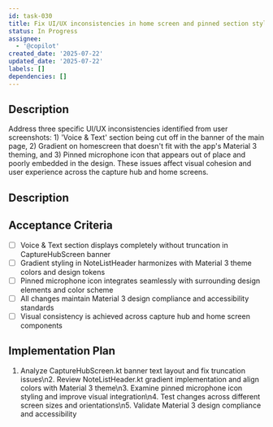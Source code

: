 ```yaml
---
id: task-030
title: Fix UI/UX inconsistencies in home screen and pinned section styling
status: In Progress
assignee:
  - '@copilot'
created_date: '2025-07-22'
updated_date: '2025-07-22'
labels: []
dependencies: []
---
```


## Description

Address three specific UI/UX inconsistencies identified from user screenshots: 1) 'Voice & Text' section being cut off in the banner of the main page, 2) Gradient on homescreen that doesn't fit with the app's Material 3 theming, and 3) Pinned microphone icon that appears out of place and poorly embedded in the design. These issues affect visual cohesion and user experience across the capture hub and home screens.

## Description

## Acceptance Criteria

- [ ] Voice & Text section displays completely without truncation in CaptureHubScreen banner
- [ ] Gradient styling in NoteListHeader harmonizes with Material 3 theme colors and design tokens
- [ ] Pinned microphone icon integrates seamlessly with surrounding design elements and color scheme
- [ ] All changes maintain Material 3 design compliance and accessibility standards
- [ ] Visual consistency is achieved across capture hub and home screen components

## Implementation Plan

1. Analyze CaptureHubScreen.kt banner text layout and fix truncation issues\n2. Review NoteListHeader.kt gradient implementation and align colors with Material 3 theme\n3. Examine pinned microphone icon styling and improve visual integration\n4. Test changes across different screen sizes and orientations\n5. Validate Material 3 design compliance and accessibility
